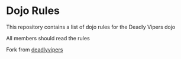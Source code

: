 Dojo Rules
==========

This repository contains a list of dojo rules for the Deadly Vipers dojo

All members should read the rules

Fork from [deadlyvipers](https://github.com/deadlyvipers)
